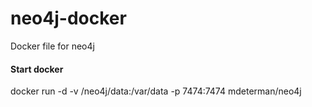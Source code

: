 # neo4j-docker
Docker file for neo4j

#### Start docker
docker run -d -v /neo4j/data:/var/data -p 7474:7474 mdeterman/neo4j
